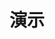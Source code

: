 # 演示

<vuep template="#demo1"></vuep>

<script type="text/x-template" id="demo1">
<style>
  .main {
    color: #2c3e50;
  }
  .text {
    color: #4fc08d;
  }
</style>

<template>
  <div class="main">
    <h2> Hello <span class="text">{{ name }}</span>!</h2>
    <h2>Features</h2>
    <ul>
      <li v-for="text in features">{{ text }}</li>
    </ul>
  </div>
</template>

<script>
  module.exports ={
    data () {
      return {
        name: '名称',
        features: [
          'Vue component spec',
          'Scoped style',
          'UMD and CommonJS build'
        ]
      }
    }
  }
</script>

</script>
